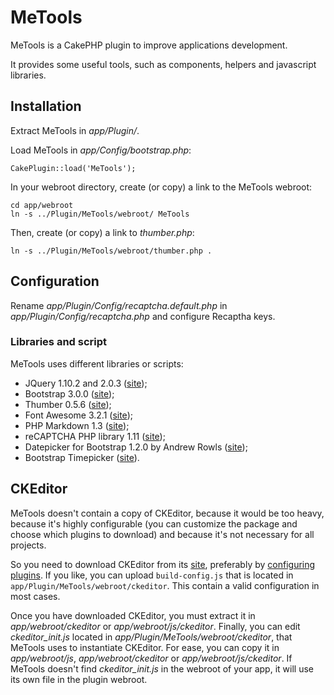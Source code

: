 # MeTools
MeTools is a CakePHP plugin to improve applications development.

It provides some useful tools, such as components, helpers and javascript libraries.

## Installation
Extract MeTools in *app/Plugin/*.

Load MeTools in *app/Config/bootstrap.php*:

	CakePlugin::load('MeTools');

In your webroot directory, create (or copy) a link to the MeTools webroot:

	cd app/webroot
	ln -s ../Plugin/MeTools/webroot/ MeTools

Then, create (or copy) a link to *thumber.php*:

	ln -s ../Plugin/MeTools/webroot/thumber.php .

## Configuration
Rename *app/Plugin/Config/recaptcha.default.php* in *app/Plugin/Config/recaptcha.php* and configure Recaptha keys.

### Libraries and script
MeTools uses different libraries or scripts:

- JQuery 1.10.2 and 2.0.3 ([site](http://jquery.com));
- Bootstrap 3.0.0 ([site](http://getbootstrap.com));
- Thumber 0.5.6 ([site](https://code.google.com/p/phpthumbmaker));
- Font Awesome 3.2.1 ([site](http://fortawesome.github.com/Font-Awesome));
- PHP Markdown 1.3 ([site](http://michelf.ca/projects/php-markdown));
- reCAPTCHA PHP library 1.11 ([site](https://developers.google.com/recaptcha/docs/php));
- Datepicker for Bootstrap 1.2.0 by Andrew Rowls ([site](http://eternicode.github.io/bootstrap-datepicker));
- Bootstrap Timepicker ([site](http://jdewit.github.io/bootstrap-timepicker)).

## CKEditor
MeTools doesn't contain a copy of CKEditor, because it would be too heavy, because it's highly configurable (you 
can customize the package and choose which plugins to download) and because it's not necessary for all projects.

So you need to download CKEditor from its [site](http://ckeditor.com/download), preferably by 
[configuring plugins](http://ckeditor.com/builder). If you like, you can upload `build-config.js` 
that is located in `app/Plugin/MeTools/webroot/ckeditor`. This contain a valid configuration in most cases.

Once you have downloaded CKEditor, you must extract it in *app/webroot/ckeditor* or *app/webroot/js/ckeditor*.
Finally, you can edit *ckeditor_init.js* located in *app/Plugin/MeTools/webroot/ckeditor*, that MeTools uses to 
instantiate CKEditor. For ease, you can copy it in *app/webroot/js*, *app/webroot/ckeditor* or *app/webroot/js/ckeditor*.
If MeTools doesn't find *ckeditor_init.js* in the webroot of your app, it will use its own file in the plugin webroot.